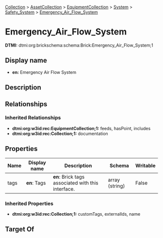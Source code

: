 [Collection](../../../../Collection.md) > [AssetCollection](../../../AssetCollection.md) > [EquipmentCollection](../../EquipmentCollection.md) > [System](../System.md) > [Safety_System](Safety_System.md) > [Emergency_Air_Flow_System](.)
# Emergency_Air_Flow_System
**DTMI:** dtmi:org:brickschema:schema:Brick:Emergency_Air_Flow_System;1
## Display name
- **en:** Emergency Air Flow System
## Description
## Relationships
### Inherited Relationships
* **dtmi:org:w3id:rec:EquipmentCollection;1:** feeds, hasPoint, includes
* **dtmi:org:w3id:rec:Collection;1:** documentation
## Properties
|Name|Display name|Description|Schema|Writable|
|-|-|-|-|-|
|tags|**en**: Tags|**en**: Brick tags associated with this interface.|array (string)|False|
### Inherited Properties
* **dtmi:org:w3id:rec:Collection;1:** customTags, externalIds, name
## Target Of
